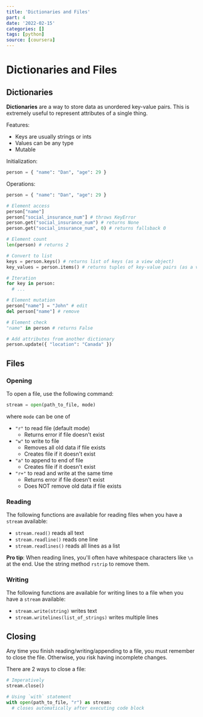 ```yaml
---
title: 'Dictionaries and Files'
part: 4
date: '2022-02-15'
categories: []
tags: [python]
source: [coursera]
---
```


# Dictionaries and Files

## Dictionaries

**Dictionaries** are a way to store data as unordered key-value pairs. This is extremely useful to represent attributes of a single thing.

Features:
* Keys are usually strings or ints
* Values can be any type
* Mutable

Initialization:

```py
person = { "name": "Dan", "age": 29 }
```

Operations:

```py
person = { "name": "Dan", "age": 29 }

# Element access
person["name"]
person["social_insurance_num"] # throws KeyError
person.get("social_insurance_num") # returns None
person.get("social_insurance_num", 0) # returns fallsback 0

# Element count
len(person) # returns 2

# Convert to list
keys = person.keys() # returns list of keys (as a view object)
key_values = person.items() # returns tuples of key-value pairs (as a view object)

# Iteration
for key in person:
  # ...

# Element mutation
person["name"] = "John" # edit
del person["name"] # remove

# Element check
"name" in person # returns False

# Add attributes from another dictionary
person.update({ "location": "Canada" })
```

## Files

### Opening

To open a file, use the following command:

```py
stream = open(path_to_file, mode)
```

where `mode` can be one of
* `"r"` to read file (default mode)
  * Returns error if file doesn't exist
* `"w"` to write to file
  * Removes all old data if file exists
  * Creates file if it doesn't exist
* `"a"` to append to end of file
  * Creates file if it doesn't exist
* `"r+"` to read and write at the same time
  * Returns error if file doesn't exist
  * Does NOT remove old data if file exists

### Reading

The following functions are available for reading files when you have a `stream` available:

* `stream.read()` reads all text
* `stream.readline()` reads one line
* `stream.readlines()` reads all lines as a list

**Pro tip**: When reading lines, you'll often have whitespace characters like `\n` at the end. Use the string method `rstrip` to remove them.

### Writing

The following functions are available for writing lines to a file when you have a `stream` available:

* `stream.write(string)` writes text
* `stream.writelines(list_of_strings)` writes multiple lines

## Closing

Any time you finish reading/writing/appending to a file, you must remember to close the file. Otherwise, you risk having incomplete changes.

There are 2 ways to close a file:

```py
# Imperatively
stream.close()

# Using `with` statement
with open(path_to_file, "r") as stream:
  # closes automatically after executing code block
```
